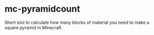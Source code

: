 mc-pyramidcount
===============

Short tool to calculate how many blocks of material you need to make a square pyramid in Minecraft
